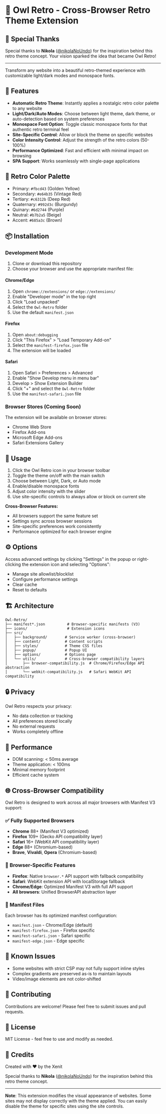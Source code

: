 ﻿# 🦉 Owl Retro - Cross-Browser Retro Theme Extension

## 🙏 Special Thanks

Special thanks to **Nikola** ([@nikolaNoUndo](https://x.com/nikolaNoUndo)) for the inspiration behind this retro theme concept. Your vision sparked the idea that became Owl Retro!

---

Transform any website into a beautiful retro-themed experience with customizable light/dark modes and monospace fonts.

## 🎨 Features

- **Automatic Retro Theme**: Instantly applies a nostalgic retro color palette to any website
- **Light/Dark/Auto Modes**: Choose between light theme, dark theme, or auto-detection based on system preferences  
- **Monospace Font Option**: Toggle classic monospace fonts for that authentic retro terminal feel
- **Site-Specific Control**: Allow or block the theme on specific websites
- **Color Intensity Control**: Adjust the strength of the retro colors (50-100%)
- **Performance Optimized**: Fast and efficient with minimal impact on browsing
- **SPA Support**: Works seamlessly with single-page applications

## 🎨 Retro Color Palette

- Primary: `#fbcd43` (Golden Yellow)
- Secondary: `#e64b35` (Vintage Red)
- Tertiary: `#c6312b` (Deep Red)
- Quaternary: `#992d3c` (Burgundy)
- Quinary: `#6d2744` (Purple)
- Neutral: `#b7b2a5` (Beige)
- Accent: `#685a3c` (Brown)

## 📦 Installation

### Development Mode

1. Clone or download this repository
2. Choose your browser and use the appropriate manifest file:

#### Chrome/Edge
1. Open `chrome://extensions/` or `edge://extensions/`
2. Enable "Developer mode" in the top right
3. Click "Load unpacked"
4. Select the `Owl-Retro` folder
5. Use the default `manifest.json`

#### Firefox
1. Open `about:debugging`
2. Click "This Firefox" > "Load Temporary Add-on"
3. Select the `manifest-firefox.json` file
4. The extension will be loaded

#### Safari
1. Open Safari > Preferences > Advanced
2. Enable "Show Develop menu in menu bar"
3. Develop > Show Extension Builder
4. Click "+" and select the `Owl-Retro` folder
5. Use the `manifest-safari.json` file

### Browser Stores (Coming Soon)

The extension will be available on browser stores:
- Chrome Web Store
- Firefox Add-ons
- Microsoft Edge Add-ons
- Safari Extensions Gallery

## 🚀 Usage

1. Click the Owl Retro icon in your browser toolbar
2. Toggle the theme on/off with the main switch
3. Choose between Light, Dark, or Auto mode
4. Enable/disable monospace fonts
5. Adjust color intensity with the slider
6. Use site-specific controls to always allow or block on current site

**Cross-Browser Features:**
- All browsers support the same feature set
- Settings sync across browser sessions
- Site-specific preferences work consistently
- Performance optimized for each browser engine

## ⚙️ Options

Access advanced settings by clicking "Settings" in the popup or right-clicking the extension icon and selecting "Options":

- Manage site allowlist/blocklist
- Configure performance settings
- Clear cache
- Reset to defaults

## 🏗️ Architecture

```
Owl-Retro/
├── manifest*.json          # Browser-specific manifests (V3)
├── icons/                  # Extension icons
├── src/
│   ├── background/        # Service worker (cross-browser)
│   ├── content/           # Content scripts
│   ├── styles/            # Theme CSS files
│   ├── popup/             # Popup UI
│   ├── options/           # Options page
│   └── utils/             # Cross-browser compatibility layers
│       ├── browser-compatibility.js  # Chrome/Firefox/Edge API abstraction
│       └── webkit-compatibility.js   # Safari WebKit API compatibility
```

## 🔒 Privacy

Owl Retro respects your privacy:
- No data collection or tracking
- All preferences stored locally
- No external requests
- Works completely offline

## 🎯 Performance

- DOM scanning: < 50ms average
- Theme application: < 100ms
- Minimal memory footprint
- Efficient cache system

## 🌐 Cross-Browser Compatibility

Owl Retro is designed to work across all major browsers with Manifest V3 support:

### ✅ Fully Supported Browsers

- **Chrome** 88+ (Manifest V3 optimized)
- **Firefox** 109+ (Gecko API compatibility layer)
- **Safari** 16+ (WebKit API compatibility layer)
- **Edge** 88+ (Chromium-based)
- **Brave**, **Vivaldi**, **Opera** (Chromium-based)

### 🔧 Browser-Specific Features

- **Firefox**: Native `browser.*` API support with fallback compatibility
- **Safari**: WebKit extension API with localStorage fallback
- **Chrome/Edge**: Optimized Manifest V3 with full API support
- **All browsers**: Unified BrowserAPI abstraction layer

### 📁 Manifest Files

Each browser has its optimized manifest configuration:
- `manifest.json` - Chrome/Edge (default)
- `manifest-firefox.json` - Firefox specific
- `manifest-safari.json` - Safari specific
- `manifest-edge.json` - Edge specific

## 🐛 Known Issues

- Some websites with strict CSP may not fully support inline styles
- Complex gradients are preserved as-is to maintain layouts
- Video/image elements are not color-shifted

## 🤝 Contributing

Contributions are welcome! Please feel free to submit issues and pull requests.

## 📜 License

MIT License - feel free to use and modify as needed.

## 🙏 Credits

Created with ❤️ by the Xenit

Special thanks to **Nikola** ([@nikolaNoUndo](https://x.com/nikolaNoUndo)) for the inspiration behind this retro theme concept.

---

**Note**: This extension modifies the visual appearance of websites. Some sites may not display correctly with the theme applied. You can easily disable the theme for specific sites using the site controls.
